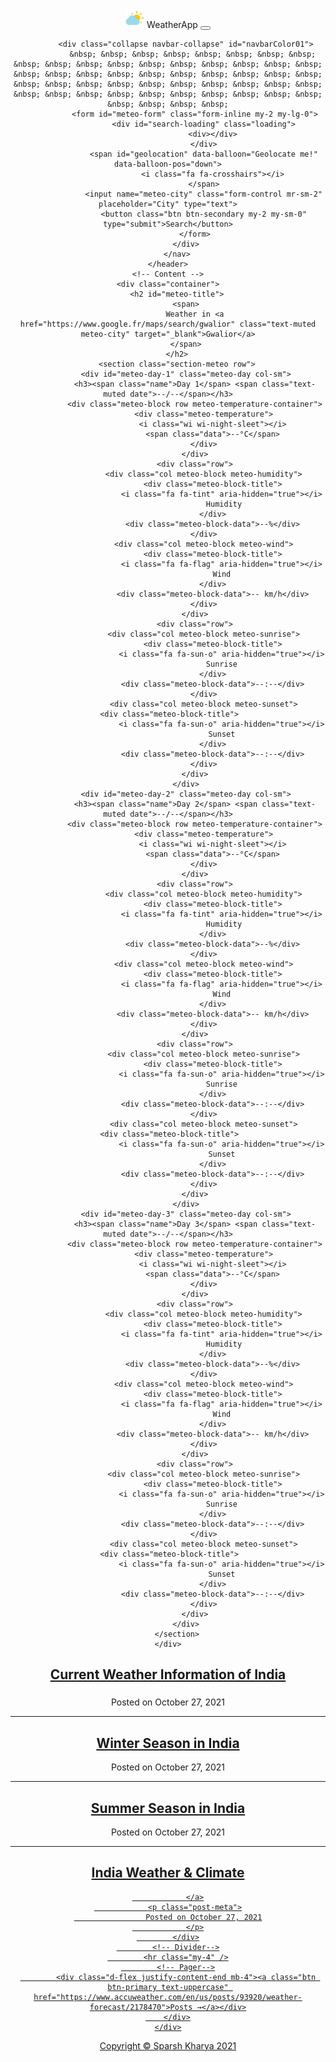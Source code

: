 <html lang="fr">
<head>
    <meta charset="UTF-8">
    <meta name="viewport" content="width=device-width, initial-scale=1.0">
    <meta http-equiv="X-UA-Compatible" content="ie=edge">
    <link rel="stylesheet" href="bootstrap.min.css">
    <link rel="stylesheet" href="style.css">
    <link rel="icon" href="logo.png">
    <link rel="stylesheet" href="https://cdnjs.cloudflare.com/ajax/libs/weather-icons/2.0.9/css/weather-icons.min.css">
    <link rel="stylesheet" href="https://cdnjs.cloudflare.com/ajax/libs/balloon-css/0.5.0/balloon.min.css">
    <link rel="icon" type="image/x-icon" href="assets/favicon.ico" />
        <script src="https://use.fontawesome.com/releases/v5.15.4/js/all.js" crossorigin="anonymous"></script>
        <link href="https://fonts.googleapis.com/css?family=Lora:400,700,400italic,700italic" rel="stylesheet" type="text/css" />
        <link href="https://fonts.googleapis.com/css?family=Open+Sans:300italic,400italic,600italic,700italic,800italic,400,300,600,700,800" rel="stylesheet" type="text/css" />
        <link href="css/styles.css" rel="stylesheet" />
    <script src="https://use.fontawesome.com/389802374e.js"></script>
    <title>Weather App</title>
</head>

<body>
    <!-- Header -->
    <header>
        <nav class="navbar navbar-expand-lg navbar-dark bg-primary">
            <a class="navbar-brand">
                <img src="icon.svg" width="30" height="30" alt="">
                <a class="navbar-brand">WeatherApp</a>
            </a>
            <button class="navbar-toggler" type="button" data-toggle="collapse" data-target="#navbarColor01" aria-controls="navbarColor01"
                aria-expanded="false" aria-label="Toggle navigation">
                <span class="navbar-toggler-icon"></span>
            </button>

            <div class="collapse navbar-collapse" id="navbarColor01">
               &nbsp; &nbsp; &nbsp; &nbsp; &nbsp; &nbsp; &nbsp; &nbsp; &nbsp; &nbsp; &nbsp; &nbsp; &nbsp; &nbsp; &nbsp; &nbsp; &nbsp; &nbsp; &nbsp; &nbsp; &nbsp; &nbsp; &nbsp; &nbsp; &nbsp; &nbsp; &nbsp; &nbsp; &nbsp; &nbsp; &nbsp; &nbsp; &nbsp; &nbsp; &nbsp; &nbsp; &nbsp; &nbsp; &nbsp; &nbsp; &nbsp; &nbsp; &nbsp; &nbsp; &nbsp; &nbsp; &nbsp; &nbsp; &nbsp; &nbsp; &nbsp; &nbsp;
                <form id="meteo-form" class="form-inline my-2 my-lg-0">
                    <div id="search-loading" class="loading">
                        <div></div>
                    </div>
                    <span id="geolocation" data-balloon="Geolocate me!" data-balloon-pos="down">
                        <i class="fa fa-crosshairs"></i>
                    </span>
                    <input name="meteo-city" class="form-control mr-sm-2" placeholder="City" type="text">
                    <button class="btn btn-secondary my-2 my-sm-0" type="submit">Search</button>
                </form>
            </div>
        </nav>
    </header>
    <!-- Content -->
    <div class="container">
        <h2 id="meteo-title">
            <span>
                Weather in <a href="https://www.google.fr/maps/search/gwalior" class="text-muted meteo-city" target="_blank">Gwalior</a>
            </span>
        </h2>
        <section class="section-meteo row">
            <div id="meteo-day-1" class="meteo-day col-sm">
                <h3><span class="name">Day 1</span> <span class="text-muted date">--/--</span></h3>
                <div class="meteo-block row meteo-temperature-container">
                    <div class="meteo-temperature">
                        <i class="wi wi-night-sleet"></i>
                        <span class="data">--°C</span>
                    </div>
                </div>
                <div class="row">
                    <div class="col meteo-block meteo-humidity">
                        <div class="meteo-block-title">
                            <i class="fa fa-tint" aria-hidden="true"></i>
                             Humidity
                        </div>
                        <div class="meteo-block-data">--%</div>
                    </div>
                    <div class="col meteo-block meteo-wind">
                        <div class="meteo-block-title">
                            <i class="fa fa-flag" aria-hidden="true"></i>
                            Wind
                        </div>
                        <div class="meteo-block-data">-- km/h</div>
                    </div>
                </div>
                <div class="row">
                    <div class="col meteo-block meteo-sunrise">
                        <div class="meteo-block-title">
                            <i class="fa fa-sun-o" aria-hidden="true"></i>
                            Sunrise
                        </div>
                        <div class="meteo-block-data">--:--</div>
                    </div>
                    <div class="col meteo-block meteo-sunset">
                        <div class="meteo-block-title">                      
                            <i class="fa fa-sun-o" aria-hidden="true"></i>
                            Sunset
                        </div>
                        <div class="meteo-block-data">--:--</div>
                    </div>
                </div>
            </div>
            <div id="meteo-day-2" class="meteo-day col-sm">
                <h3><span class="name">Day 2</span> <span class="text-muted date">--/--</span></h3>
                <div class="meteo-block row meteo-temperature-container">
                    <div class="meteo-temperature">
                        <i class="wi wi-night-sleet"></i>
                        <span class="data">--°C</span>
                    </div>
                </div>
                <div class="row">
                    <div class="col meteo-block meteo-humidity">
                        <div class="meteo-block-title">
                            <i class="fa fa-tint" aria-hidden="true"></i>
                             Humidity
                        </div>
                        <div class="meteo-block-data">--%</div>
                    </div>
                    <div class="col meteo-block meteo-wind">
                        <div class="meteo-block-title">
                            <i class="fa fa-flag" aria-hidden="true"></i>
                            Wind
                        </div>
                        <div class="meteo-block-data">-- km/h</div>
                    </div>
                </div>
                <div class="row">
                    <div class="col meteo-block meteo-sunrise">
                        <div class="meteo-block-title">
                            <i class="fa fa-sun-o" aria-hidden="true"></i>
                            Sunrise
                        </div>
                        <div class="meteo-block-data">--:--</div>
                    </div>
                    <div class="col meteo-block meteo-sunset">
                        <div class="meteo-block-title">                      
                            <i class="fa fa-sun-o" aria-hidden="true"></i>
                            Sunset
                        </div>
                        <div class="meteo-block-data">--:--</div>
                    </div>
                </div>
            </div>
            <div id="meteo-day-3" class="meteo-day col-sm">
                <h3><span class="name">Day 3</span> <span class="text-muted date">--/--</span></h3>
                <div class="meteo-block row meteo-temperature-container">
                    <div class="meteo-temperature">
                        <i class="wi wi-night-sleet"></i>
                        <span class="data">--°C</span>
                    </div>
                </div>
                <div class="row">
                    <div class="col meteo-block meteo-humidity">
                        <div class="meteo-block-title">
                            <i class="fa fa-tint" aria-hidden="true"></i>
                             Humidity
                        </div>
                        <div class="meteo-block-data">--%</div>
                    </div>
                    <div class="col meteo-block meteo-wind">
                        <div class="meteo-block-title">
                            <i class="fa fa-flag" aria-hidden="true"></i>
                            Wind
                        </div>
                        <div class="meteo-block-data">-- km/h</div>
                    </div>
                </div>
                <div class="row">
                    <div class="col meteo-block meteo-sunrise">
                        <div class="meteo-block-title">
                            <i class="fa fa-sun-o" aria-hidden="true"></i>
                            Sunrise
                        </div>
                        <div class="meteo-block-data">--:--</div>
                    </div>
                    <div class="col meteo-block meteo-sunset">
                        <div class="meteo-block-title">                      
                            <i class="fa fa-sun-o" aria-hidden="true"></i>
                            Sunset
                        </div>
                        <div class="meteo-block-data">--:--</div>
                    </div>
                </div>
            </div>
        </section>
    </div>

<div class="container px-4 px-lg-5">
    <div class="row gx-4 gx-lg-5 justify-content-center">
        <div class="col-md-10 col-lg-8 col-xl-7">
            <!-- Post preview-->
            <div class="post-preview">
                <a href="https://mausam.imd.gov.in/">
                    <h1>Current Weather Information of India</h1>
                    <h3 class="post-subtitle"></h3>
                </a>
                <p class="post-meta">
                    Posted on October 27, 2021
                </p>
            </div>
            <!-- Divider-->
            <hr class="my-4" />
            <!-- Post preview-->
            <div class="post-preview">
                <a href="https://www.indiaonlinepages.com/weather/winters-in-india.html"><h1 class="post-title">Winter Season in India</h1></a>
                <p class="post-meta">
                    Posted on October 27, 2021
                </p>
            </div>
            <!-- Divider-->
            <hr class="my-4" />
            <!-- Post preview-->
            <div class="post-preview">
                <a href="https://www.indiaonlinepages.com/weather/summers-in-india.html">
                    <h1 class="post-title">Summer Season in India</h1>
                </a>
                <p class="post-meta">
                    Posted on October 27, 2021
                </p>
            </div>
            <!-- Divider-->
            <hr class="my-4" />
            <!-- Post preview-->
            <div class="post-preview">
                <a href="https://www.nathab.com/know-before-you-go/asia-the-pacific/india/weather-climate/spring-summer/">
                    <h1 class="post-title">India Weather & Climate</h1>
                  
                </a>
                <p class="post-meta">
                    Posted on October 27, 2021
                </p>
            </div>
            <!-- Divider-->
            <hr class="my-4" />
            <!-- Pager-->
            <div class="d-flex justify-content-end mb-4"><a class="btn btn-primary text-uppercase" href="https://www.accuweather.com/en/us/posts/93920/weather-forecast/2178470">Posts →</a></div>
        </div>
    </div>
</div>
<!-- Footer-->
                <div class="footer">Copyright &copy; Sparsh Kharya 2021</div>
<!-- Bootstrap core JS-->
<script src="https://cdn.jsdelivr.net/npm/bootstrap@5.1.3/dist/js/bootstrap.bundle.min.js"></script>
<!-- Core theme JS-->
<script src="js/scripts.js"></script>
<script src="https://ajax.googleapis.com/ajax/libs/jquery/3.3.1/jquery.min.js"></script>
    <script src="https://cdnjs.cloudflare.com/ajax/libs/moment.js/2.20.1/moment-with-locales.min.js"></script>
    <script src="https://cdnjs.cloudflare.com/ajax/libs/suncalc/1.8.0/suncalc.min.js"></script>
    <script src="utility.js"></script>
    <script src="app.js"></script>
</body>
</html>

